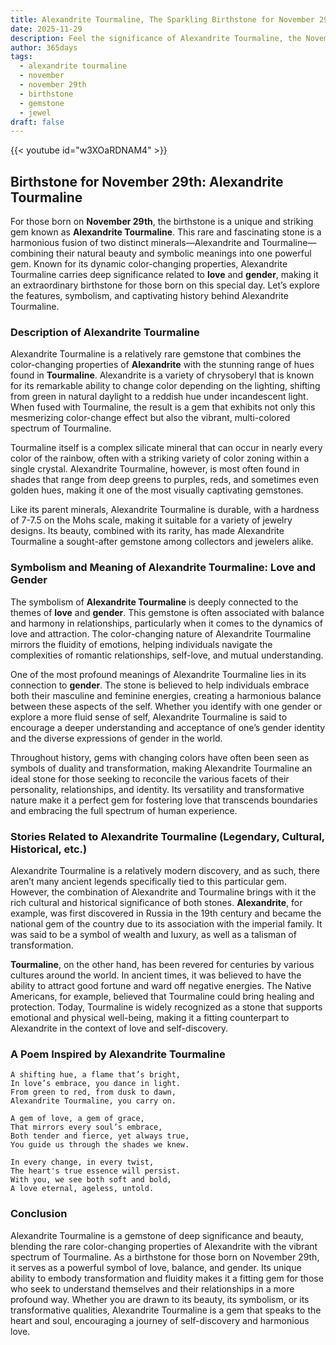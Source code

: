 ```yaml
---
title: Alexandrite Tourmaline, The Sparkling Birthstone for November 29th
date: 2025-11-29
description: Feel the significance of Alexandrite Tourmaline, the November 29th birthstone symbolizing Love and gender. Let its beauty and meaning brighten your day.
author: 365days
tags:
  - alexandrite tourmaline
  - november
  - november 29th
  - birthstone
  - gemstone
  - jewel
draft: false
---
```


{{< youtube id="w3XOaRDNAM4" >}}

## Birthstone for November 29th: Alexandrite Tourmaline

For those born on **November 29th**, the birthstone is a unique and striking gem known as **Alexandrite Tourmaline**. This rare and fascinating stone is a harmonious fusion of two distinct minerals—Alexandrite and Tourmaline—combining their natural beauty and symbolic meanings into one powerful gem. Known for its dynamic color-changing properties, Alexandrite Tourmaline carries deep significance related to **love** and **gender**, making it an extraordinary birthstone for those born on this special day. Let’s explore the features, symbolism, and captivating history behind Alexandrite Tourmaline.

### Description of Alexandrite Tourmaline

Alexandrite Tourmaline is a relatively rare gemstone that combines the color-changing properties of **Alexandrite** with the stunning range of hues found in **Tourmaline**. Alexandrite is a variety of chrysoberyl that is known for its remarkable ability to change color depending on the lighting, shifting from green in natural daylight to a reddish hue under incandescent light. When fused with Tourmaline, the result is a gem that exhibits not only this mesmerizing color-change effect but also the vibrant, multi-colored spectrum of Tourmaline.

Tourmaline itself is a complex silicate mineral that can occur in nearly every color of the rainbow, often with a striking variety of color zoning within a single crystal. Alexandrite Tourmaline, however, is most often found in shades that range from deep greens to purples, reds, and sometimes even golden hues, making it one of the most visually captivating gemstones.

Like its parent minerals, Alexandrite Tourmaline is durable, with a hardness of 7-7.5 on the Mohs scale, making it suitable for a variety of jewelry designs. Its beauty, combined with its rarity, has made Alexandrite Tourmaline a sought-after gemstone among collectors and jewelers alike.

### Symbolism and Meaning of Alexandrite Tourmaline: Love and Gender

The symbolism of **Alexandrite Tourmaline** is deeply connected to the themes of **love** and **gender**. This gemstone is often associated with balance and harmony in relationships, particularly when it comes to the dynamics of love and attraction. The color-changing nature of Alexandrite Tourmaline mirrors the fluidity of emotions, helping individuals navigate the complexities of romantic relationships, self-love, and mutual understanding.

One of the most profound meanings of Alexandrite Tourmaline lies in its connection to **gender**. The stone is believed to help individuals embrace both their masculine and feminine energies, creating a harmonious balance between these aspects of the self. Whether you identify with one gender or explore a more fluid sense of self, Alexandrite Tourmaline is said to encourage a deeper understanding and acceptance of one’s gender identity and the diverse expressions of gender in the world.

Throughout history, gems with changing colors have often been seen as symbols of duality and transformation, making Alexandrite Tourmaline an ideal stone for those seeking to reconcile the various facets of their personality, relationships, and identity. Its versatility and transformative nature make it a perfect gem for fostering love that transcends boundaries and embracing the full spectrum of human experience.

### Stories Related to Alexandrite Tourmaline (Legendary, Cultural, Historical, etc.)

Alexandrite Tourmaline is a relatively modern discovery, and as such, there aren’t many ancient legends specifically tied to this particular gem. However, the combination of Alexandrite and Tourmaline brings with it the rich cultural and historical significance of both stones. **Alexandrite**, for example, was first discovered in Russia in the 19th century and became the national gem of the country due to its association with the imperial family. It was said to be a symbol of wealth and luxury, as well as a talisman of transformation.

**Tourmaline**, on the other hand, has been revered for centuries by various cultures around the world. In ancient times, it was believed to have the ability to attract good fortune and ward off negative energies. The Native Americans, for example, believed that Tourmaline could bring healing and protection. Today, Tourmaline is widely recognized as a stone that supports emotional and physical well-being, making it a fitting counterpart to Alexandrite in the context of love and self-discovery.

### A Poem Inspired by Alexandrite Tourmaline

```
A shifting hue, a flame that’s bright,  
In love’s embrace, you dance in light.  
From green to red, from dusk to dawn,  
Alexandrite Tourmaline, you carry on.

A gem of love, a gem of grace,  
That mirrors every soul’s embrace,  
Both tender and fierce, yet always true,  
You guide us through the shades we knew.

In every change, in every twist,  
The heart's true essence will persist.  
With you, we see both soft and bold,  
A love eternal, ageless, untold.
```

### Conclusion

Alexandrite Tourmaline is a gemstone of deep significance and beauty, blending the rare color-changing properties of Alexandrite with the vibrant spectrum of Tourmaline. As a birthstone for those born on November 29th, it serves as a powerful symbol of love, balance, and gender. Its unique ability to embody transformation and fluidity makes it a fitting gem for those who seek to understand themselves and their relationships in a more profound way. Whether you are drawn to its beauty, its symbolism, or its transformative qualities, Alexandrite Tourmaline is a gem that speaks to the heart and soul, encouraging a journey of self-discovery and harmonious love.
